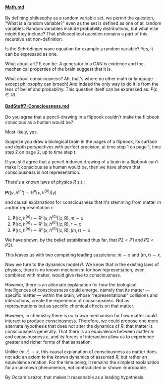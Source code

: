 #### [Math.md](Math.md)

By defining philosophy as a random variable set, we permit the question, "What is a random variable?" even as the set is defined as one of all random variables. Random variables include probability distributions, but what else might they include? That philosophical question remains a part of this recursive set non-definition.

Is the Schrödinger wave equation for example a random variable? Yes, it can be expressed as one.

What about art? It can be. A generator in a GAN is evidence and the mechanical properties of the brain suggest that it is.

What about consciousness? Ah, that's where no other math or language except philosophy can broach! And indeed the only way to do it is from the lens of belief and probability. This question itself can be expressed as: $P(c \in \Omega)$.

#### [BadStuff7-Consciousness.md](BadStuff7-Consciousness.md)

Do you agree that a pencil-drawing in a flipbook couldn't make the flipbook conscious as a human would be?

Most likely, yes.

Suppose you draw a biological brain in the pages of a flipbook, its surface and depth perspectives with perfect precision, at time step $1$ on page $1$, time step $2$ on page $2$, up to time step $t$.

If you still agree that a pencil-induced drawing of a brain in a flipbook can't make it conscious as a human would be, then we have shown that consciousness is not representation.

There's a known laws of physics $R$ s.t.:

$\mathbf{P}((y, h^{(n)}) \sim \mathrm{R}^n(x, h^{(0)}) \vert y)$

and causal explanations for consciousness that it's stemming from matter $m$ and/or representation $r$:

1. $\mathbf{P}((c, h^{(n)}) \sim \mathrm{R}^n(x, h^{(0)}) \vert c, \mathrm{R}), m \sim x$
2. $\mathbf{P}((c, h^{(n)}) \sim \mathrm{R}^n(x, h^{(0)}) \vert c, \mathrm{R}), r \sim x$
3. $\mathbf{P}((c, h^{(n)}) \sim \mathrm{R}^n(x, h^{(0)}) \vert c, \mathrm{R}), (m, r) \sim x$

We have shown, by the belief established thus far, that $P2 < P1$ and $P2 < P3)$.

This leaves us with two competing leading suspicions: $m \sim x$ and $(m, r) \sim x$.

Now we turn to the dynamics model $R$. We know that in the existing laws of physics, there is no known mechanism for how representation, even combined with matter, would give rise to consciousness. 

However, there is an alternate explanation for how the biological intelligences of consciousness could emerge, namely that its matter — specific matter — within the brain, whose "representational" collisions and interactions, create the experience of consciousness. Not as representations but as specific chemical effects on that matter. 

However, in chemistry there is no known mechanism for how matter could interact to produce consciousness. Therefore, we could propose one more alternate hypothesis that does not alter the dynamics of $R$: that matter is consciousness generally. That there is an equivalence between matter $m$ and consciousness $c$, and its forces of interaction allow us to experience greater and richer forms of that sensation. 

Unlike $(m, r) \sim x$, this causal explanation of consciousness as matter does not add an axiom to the known dynamics of assumed $R$, but rather an equivalence relation. For the time being, it remains the simplest explanation for an unknown phenomenon, not contradicted or shown improbable.

By Occam's razor, that makes it reasonable as a leading hypothesis.
